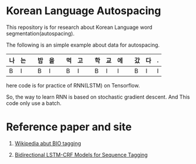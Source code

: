 # Korean Language Autospacing

 This repository is for research about Korean Language word segmentation(autospacing).
 
 The following is an simple example about data for autospacing. 

 | 나 | 는 |   | 밥 | 을 |   | 먹 | 고 |   | 학 | 교 | 에 |   | 갔 | 다 | . |
 |----|----|---|----|----|---|----|----|---|----|----|----|---|----|----|---|
 | B  | I  |   | B  | I  |   | B  | I  |   | B  | I  | I  |   | B  | I  | I |

 here code is for practice of RNN(LSTM) on Tensorflow. 
 
 So, the way to learn RNN is based on stochastic gradient descent. And This code only use a batch. 

 # Reference paper and site
 
  1. [Wikipedia abut BIO tagging](https://en.wikipedia.org/wiki/Inside%E2%80%93outside%E2%80%93beginning_(tagging))
 
  2. [Bidirectional LSTM-CRF Models for Sequence Tagging](https://arxiv.org/abs/1508.01991v1)
